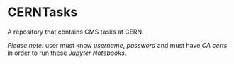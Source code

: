 # CERNTasks
A repository that contains CMS tasks at CERN.

*Please note:* user must know *username*, *password* and must have *CA certs* in order to run these *Jupyter Notebooks*.
